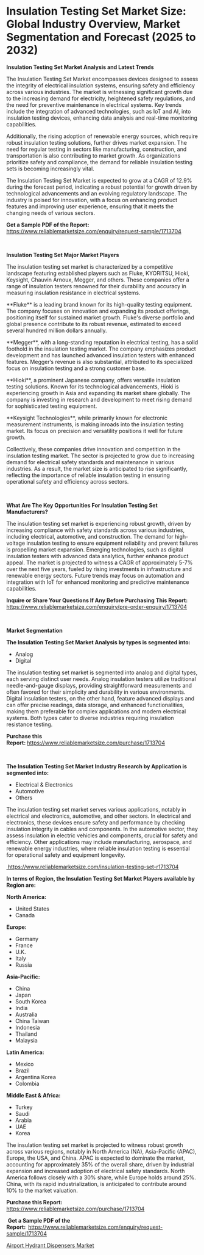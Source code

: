 <p><h1>Insulation Testing Set Market Size: Global Industry Overview, Market Segmentation and Forecast (2025 to 2032)</h1></p><p><strong>Insulation Testing Set Market Analysis and Latest Trends</strong></p>
<p><p>The Insulation Testing Set Market encompasses devices designed to assess the integrity of electrical insulation systems, ensuring safety and efficiency across various industries. The market is witnessing significant growth due to the increasing demand for electricity, heightened safety regulations, and the need for preventive maintenance in electrical systems. Key trends include the integration of advanced technologies, such as IoT and AI, into insulation testing devices, enhancing data analysis and real-time monitoring capabilities.</p><p>Additionally, the rising adoption of renewable energy sources, which require robust insulation testing solutions, further drives market expansion. The need for regular testing in sectors like manufacturing, construction, and transportation is also contributing to market growth. As organizations prioritize safety and compliance, the demand for reliable insulation testing sets is becoming increasingly vital.</p><p>The Insulation Testing Set Market is expected to grow at a CAGR of 12.9% during the forecast period, indicating a robust potential for growth driven by technological advancements and an evolving regulatory landscape. The industry is poised for innovation, with a focus on enhancing product features and improving user experience, ensuring that it meets the changing needs of various sectors.</p></p>
<p><strong>Get a Sample PDF of the Report:&nbsp;</strong> <a href="https://www.reliablemarketsize.com/enquiry/request-sample/1713704?utm_campaign=3269&utm_medium=2&utm_source=Github&utm_content=ia&utm_term=28032025&utm_id=insulation-testing-set">https://www.reliablemarketsize.com/enquiry/request-sample/1713704</a></p>
<p>&nbsp;</p>
<p><strong>Insulation Testing Set Major Market Players</strong></p>
<p><p>The insulation testing set market is characterized by a competitive landscape featuring established players such as Fluke, KYORITSU, Hioki, Keysight, Chauvin Arnoux, Megger, and others. These companies offer a range of insulation testers renowned for their durability and accuracy in measuring insulation resistance in electrical systems.</p><p>**Fluke** is a leading brand known for its high-quality testing equipment. The company focuses on innovation and expanding its product offerings, positioning itself for sustained market growth. Fluke's diverse portfolio and global presence contribute to its robust revenue, estimated to exceed several hundred million dollars annually.</p><p>**Megger**, with a long-standing reputation in electrical testing, has a solid foothold in the insulation testing market. The company emphasizes product development and has launched advanced insulation testers with enhanced features. Megger’s revenue is also substantial, attributed to its specialized focus on insulation testing and a strong customer base.</p><p>**Hioki**, a prominent Japanese company, offers versatile insulation testing solutions. Known for its technological advancements, Hioki is experiencing growth in Asia and expanding its market share globally. The company is investing in research and development to meet rising demand for sophisticated testing equipment.</p><p>**Keysight Technologies**, while primarily known for electronic measurement instruments, is making inroads into the insulation testing market. Its focus on precision and versatility positions it well for future growth.</p><p>Collectively, these companies drive innovation and competition in the insulation testing market. The sector is projected to grow due to increasing demand for electrical safety standards and maintenance in various industries. As a result, the market size is anticipated to rise significantly, reflecting the importance of reliable insulation testing in ensuring operational safety and efficiency across sectors.</p></p>
<p>&nbsp;</p>
<p><strong>What Are The Key Opportunities For Insulation Testing Set Manufacturers?</strong></p>
<p><p>The insulation testing set market is experiencing robust growth, driven by increasing compliance with safety standards across various industries, including electrical, automotive, and construction. The demand for high-voltage insulation testing to ensure equipment reliability and prevent failures is propelling market expansion. Emerging technologies, such as digital insulation testers with advanced data analytics, further enhance product appeal. The market is projected to witness a CAGR of approximately 5-7% over the next five years, fueled by rising investments in infrastructure and renewable energy sectors. Future trends may focus on automation and integration with IoT for enhanced monitoring and predictive maintenance capabilities.</p></p>
<p><strong>Inquire or Share Your Questions If Any Before Purchasing This Report:</strong> <a href="https://www.reliablemarketsize.com/enquiry/pre-order-enquiry/1713704?utm_campaign=3269&utm_medium=2&utm_source=Github&utm_content=ia&utm_term=28032025&utm_id=insulation-testing-set">https://www.reliablemarketsize.com/enquiry/pre-order-enquiry/1713704</a></p>
<p>&nbsp;</p>
<p><strong>Market Segmentation</strong></p>
<p><strong>The Insulation Testing Set Market Analysis by types is segmented into:</strong></p>
<p><ul><li>Analog</li><li>Digital</li></ul></p>
<p><p>The insulation testing set market is segmented into analog and digital types, each serving distinct user needs. Analog insulation testers utilize traditional needle-and-gauge displays, providing straightforward measurements and often favored for their simplicity and durability in various environments. Digital insulation testers, on the other hand, feature advanced displays and can offer precise readings, data storage, and enhanced functionalities, making them preferable for complex applications and modern electrical systems. Both types cater to diverse industries requiring insulation resistance testing.</p></p>
<p><strong>Purchase this Report:&nbsp;</strong><a href="https://www.reliablemarketsize.com/purchase/1713704?utm_campaign=3269&utm_medium=2&utm_source=Github&utm_content=ia&utm_term=28032025&utm_id=insulation-testing-set">https://www.reliablemarketsize.com/purchase/1713704</a></p>
<p>&nbsp;</p>
<p><strong>The Insulation Testing Set Market Industry Research by Application is segmented into:</strong></p>
<p><ul><li>Electrical & Electronics</li><li>Automotive</li><li>Others</li></ul></p>
<p><p>The insulation testing set market serves various applications, notably in electrical and electronics, automotive, and other sectors. In electrical and electronics, these devices ensure safety and performance by checking insulation integrity in cables and components. In the automotive sector, they assess insulation in electric vehicles and components, crucial for safety and efficiency. Other applications may include manufacturing, aerospace, and renewable energy industries, where reliable insulation testing is essential for operational safety and equipment longevity.</p></p>
<p><a href="https://www.reliablemarketsize.com/insulation-testing-set-r1713704?utm_campaign=3269&utm_medium=2&utm_source=Github&utm_content=ia&utm_term=28032025&utm_id=insulation-testing-set">&nbsp;https://www.reliablemarketsize.com/insulation-testing-set-r1713704</a></p>
<p><strong>In terms of Region, the Insulation Testing Set Market Players available by Region are:</strong></p>
<p>
    <p> <strong> North America: </strong>
        <ul>
            <li>United States</li>
            <li>Canada</li>
        </ul>
        </p> 
    <p> <strong> Europe: </strong>
        <ul>
            <li>Germany</li>
            <li>France</li>
            <li>U.K.</li>
            <li>Italy</li>
            <li>Russia</li>
        </ul>
        </p> 
    <p> <strong> Asia-Pacific: </strong>
        <ul>
            <li>China</li>
            <li>Japan</li>
            <li>South Korea</li>
            <li>India</li>
            <li>Australia</li>
            <li>China Taiwan</li>
            <li>Indonesia</li>
            <li>Thailand</li>
            <li>Malaysia</li>
        </ul>
        </p> 
    <p> <strong> Latin America: </strong>
        <ul>
            <li>Mexico</li>
            <li>Brazil</li>
            <li>Argentina Korea</li>
            <li>Colombia</li>
        </ul>
        </p> 
    <p> <strong> Middle East & Africa: </strong>
        <ul>
            <li>Turkey</li>
            <li>Saudi</li>
            <li>Arabia</li>
            <li>UAE</li>
            <li>Korea</li>
        </ul>
    </p>
    </p>
<p><p>The insulation testing set market is projected to witness robust growth across various regions, notably in North America (NA), Asia-Pacific (APAC), Europe, the USA, and China. APAC is expected to dominate the market, accounting for approximately 35% of the overall share, driven by industrial expansion and increased adoption of electrical safety standards. North America follows closely with a 30% share, while Europe holds around 25%. China, with its rapid industrialization, is anticipated to contribute around 10% to the market valuation.</p></p>
<p><strong>Purchase this Report: </strong><a href="https://www.reliablemarketsize.com/purchase/1713704?utm_campaign=3269&utm_medium=2&utm_source=Github&utm_content=ia&utm_term=28032025&utm_id=insulation-testing-set">https://www.reliablemarketsize.com/purchase/1713704</a></p>
<p>&nbsp;<strong>Get a Sample PDF of the Report:&nbsp;&nbsp;</strong><a href="https://www.reliablemarketsize.com/enquiry/request-sample/1713704?utm_campaign=3269&utm_medium=2&utm_source=Github&utm_content=ia&utm_term=28032025&utm_id=insulation-testing-set">https://www.reliablemarketsize.com/enquiry/request-sample/1713704</a></p>
<p><strong></strong></p>
<p><p><a href="https://github.com/shafriusizi/Market-Research-Report-List-1/blob/main/airport-hydrant-dispensers-market.md?utm_campaign=3269&utm_medium=2&utm_source=Github&utm_content=ia&utm_term=28032025&utm_id=insulation-testing-set">Airport Hydrant Dispensers Market</a></p></p>